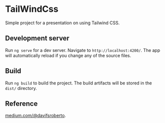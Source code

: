 # TailWindCss

Simple project for a presentation on using Tailwind CSS.

## Development server

Run `ng serve` for a dev server. Navigate to `http://localhost:4200/`. The app will automatically reload if you change any of the source files.

## Build

Run `ng build` to build the project. The build artifacts will be stored in the `dist/` directory.

## Reference

[medium.com/@davifsroberto](https://medium.com/@davifsroberto/create-high-performance-ui-styling-using-tailwind-css-fd00c4822e61).
